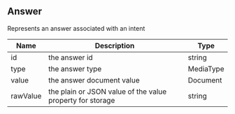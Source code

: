 ## Answer

Represents an answer associated with an intent

| Name                     | Description                                               | Type                       |
|--------------------------|-----------------------------------------------------------|----------------------------|
| id                       | the answer id                                             | string                     |
| type                     | the answer type                                           | MediaType                  |
| value                    | the answer document value                                 | Document                   |
| rawValue                 | the plain or JSON value of the value property for storage | string                     |